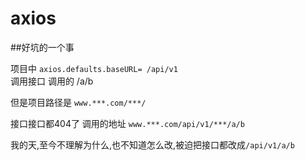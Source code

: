 # axios

##好坑的一个事

项目中 `axios.defaults.baseURL= /api/v1`   
调用接口 调用的 /a/b

但是项目路径是 `www.***.com/***/ `

接口接口都404了
调用的地址 `www.***.com/api/v1/***/a/b`

我的天,至今不理解为什么,也不知道怎么改,被迫把接口都改成`/api/v1/a/b`

